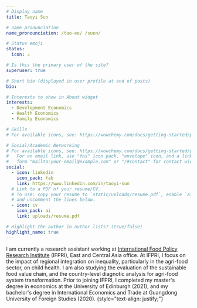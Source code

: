 ```yaml
---
# Display name
title: Taoyi Sun

# name pronunciation
name_pronounciation: /tao-ee/ /suen/

# Status emoji
status:
  icon: ☕️

# Is this the primary user of the site?
superuser: true

# Short bio (displayed in user profile at end of posts)
bio: 

# Interests to show in About widget
interests:
  - Development Economics
  - Health Economics
  - Family Economics

# Skills
# For available icons, see: https://wowchemy.com/docs/getting-started/page-builder/#icons

# Social/Academic Networking
# For available icons, see: https://wowchemy.com/docs/getting-started/page-builder/#icons
#   For an email link, use "fas" icon pack, "envelope" icon, and a link in the
#   form "mailto:your-email@example.com" or "/#contact" for contact widget.
social:
  - icon: linkedin
    icon_pack: fab
    link: https://www.linkedin.com/in/taoyi-sun
  # Link to a PDF of your resume/CV.
  # To use: copy your resume to `static/uploads/resume.pdf`, enable `ai` icons in `params.yaml`,
  # and uncomment the lines below.
  - icon: cv
    icon_pack: ai
    link: uploads/resume.pdf

# Highlight the author in author lists? (true/false)
highlight_name: true
---
```


I am currently a research assistant working at [International Food Policy Research Institute](https://www.ifpri.org/) (IFPRI), East and Central Asia office. At IFPRI, I focus on the impact of regional integration on inequality, particularly in the agri-food sector, on child health. I am also studying the evaluation of the sustainable food value chain, and the country-level diagnotic analysis for agri-food system transformation. Prior to joining IFPRI, I completed my master's degree in economics at the University of Edinburgh (2021), and my bachelor's degree in International Economics and Trade at Guangdong University of Foreign Studies (2020).
{style="text-align: justify;"}
